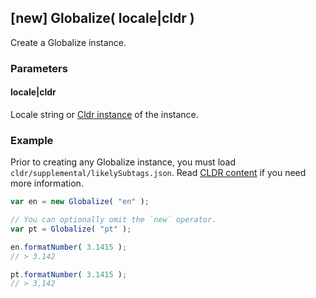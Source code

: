 ## [new] Globalize( locale|cldr )

Create a Globalize instance.

### Parameters

#### locale|cldr

Locale string or [Cldr instance](https://github.com/rxaviers/cldrjs) of the instance.

### Example

Prior to creating any Globalize instance, you must load `cldr/supplemental/likelySubtags.json`. Read [CLDR content][] if you need more information.

[CLDR content]: ../../../README.md#2-cldr-content

```javascript
var en = new Globalize( "en" );

// You can optionally omit the `new` operator.
var pt = Globalize( "pt" );

en.formatNumber( 3.1415 );
// > 3.142

pt.formatNumber( 3.1415 );
// > 3,142
```
